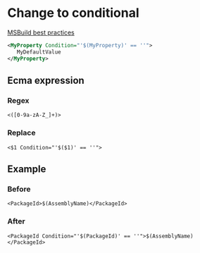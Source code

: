 # Change to conditional

[MSBuild best practices](https://learn.microsoft.com/en-us/visualstudio/msbuild/msbuild-best-practices?view=vs-2022)

```xml
<MyProperty Condition="'$(MyProperty)' == ''">
   MyDefaultValue
</MyProperty>
```
## Ecma expression

### Regex

```
<([0-9a-zA-Z_]+)>
```

### Replace

```
<$1 Condition="'$($1)' == ''">
```

## Example

### Before

```
<PackageId>$(AssemblyName)</PackageId>
```

### After

```
<PackageId Condition="'$(PackageId)' == ''">$(AssemblyName)</PackageId>
```